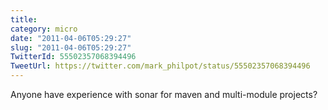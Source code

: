 ```yaml
---
title: 
category: micro
date: "2011-04-06T05:29:27"
slug: "2011-04-06T05:29:27"
TwitterId: 55502357068394496
TweetUrl: https://twitter.com/mark_philpot/status/55502357068394496
---
```


Anyone have experience with sonar for maven and multi-module projects?
